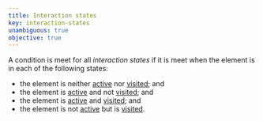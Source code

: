 ```yaml
---
title: Interaction states
key: interaction-states
unambiguous: true
objective: true
---
```


A condition is meet for all _interaction states_ if it is meet when the element is in each of the following states:

- the element is neither [active][] nor [visited][]; and
- the element is [active][] and not [visited][]; and
- the element is [active][] and [visited][]; and
- the element is not [active][] but is [visited][].

[active]: #active 'Definition of active'
[visited]: #visited 'Definition of visited'
